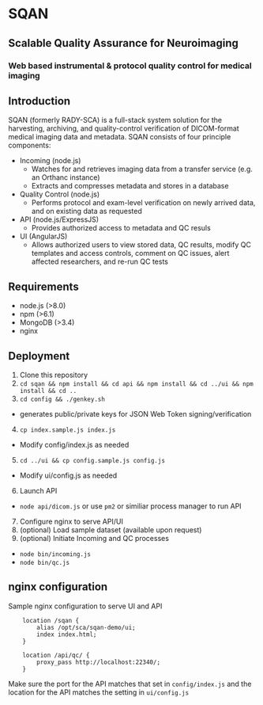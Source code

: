 # SQAN
## Scalable Quality Assurance for Neuroimaging

### Web based instrumental & protocol quality control for medical imaging

## Introduction

SQAN (formerly RADY-SCA) is a full-stack system solution for the harvesting, archiving, and quality-control verification of DICOM-format medical imaging data and metadata.  SQAN consists of four principle components:

* Incoming (node.js)
  * Watches for and retrieves imaging data from a transfer service (e.g. an Orthanc instance)
  * Extracts and compresses metadata and stores in a database
* Quality Control (node.js)
  * Performs protocol and exam-level verification on newly arrived data, and on existing data as requested
* API (node.js/ExpressJS)
  * Provides authorized access to metadata and QC resuls
* UI (AngularJS)
  * Allows authorized users to view stored data, QC results, modify QC templates and access controls, comment on QC issues, alert affected researchers, and re-run QC tests
  
  
## Requirements

* node.js (>8.0)
* npm (>6.1)
* MongoDB (>3.4)
* nginx


## Deployment

1.  Clone this repository
2.  `cd sqan && npm install && cd api && npm install && cd ../ui && npm install && cd ..`
3.  `cd config && ./genkey.sh`
  * generates public/private keys for JSON Web Token signing/verification
4.  `cp index.sample.js index.js`
  * Modify config/index.js as needed
5. `cd ../ui && cp config.sample.js config.js`
  * Modify ui/config.js as needed
6.  Launch API
  * `node api/dicom.js` or use `pm2` or similiar process manager to run API
7.  Configure nginx to serve API/UI 
8.  (optional) Load sample dataset (available upon request)
9.  (optional) Initiate Incoming and QC processes
  * `node bin/incoming.js`
  * `node bin/qc.js`

## nginx configuration

Sample nginx configuration to serve UI and API
  
```
    location /sqan {
        alias /opt/sca/sqan-demo/ui;
        index index.html;
    }
    
    location /api/qc/ {
        proxy_pass http://localhost:22340/;
    }
```

Make sure the port for the API matches that set in `config/index.js` and the location for the API matches the setting in `ui/config.js`
